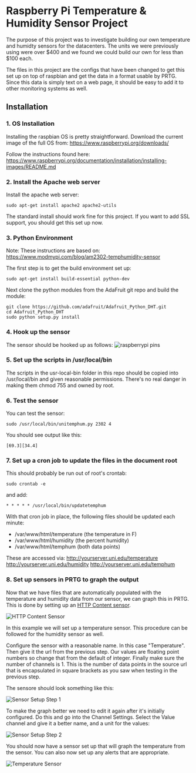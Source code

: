 # Raspberry Pi Temperature & Humidity Sensor Project

The purpose of this project was to investigate building our own temperature and
humidty sensors for the datacenters. The units we were previously using were
over $400 and we found we could build our own for less than $100 each.

The files in this project are the configs that have been changed to get this
set up on top of raspbian and get the data in a format usable by PRTG. Since
this data is simply text on a web page, it should be easy to add it to other
monitoring systems as well.

## Installation


### 1. OS Installation

Installing the raspbian OS is pretty straightforward. Download the current
image of the full OS from: https://www.raspberrypi.org/downloads/

Follow the instructions found here: https://www.raspberrypi.org/documentation/installation/installing-images/README.md


### 2. Install the Apache web server

Install the apache web server:
```
sudo apt-get install apache2 apache2-utils
```
The standard install should work fine for this project. If you want to add SSL
support, you should get this set up now.


### 3. Python Environment

Note: These instructions are based on:
https://www.modmypi.com/blog/am2302-temphumidity-sensor

The first step is to get the build environment set up:
```
sudo apt-get install build-essential python-dev
```
Next clone the python modules from the AdaFruit git repo and build the module:
```
git clone https://github.com/adafruit/Adafruit_Python_DHT.git
cd Adafruit_Python_DHT
sudo python setup.py install
```

### 4. Hook up the sensor

The sensor should be hooked up as follows:
![raspberrypi pins](./1.jpg)


### 5. Set up the scripts in /usr/local/bin

The scripts in the usr-local-bin folder in this repo should be copied into
/usr/local/bin and given reasonable permissions. There's no real danger in
making them chmod 755 and owned by root.

### 6. Test the sensor

You can test the sensor:
```
sudo /usr/local/bin/unitemphum.py 2302 4
```
You should see output like this:
```
[69.3][34.4]
```


### 7. Set up a cron job to update the files in the document root

This should probably be run out of root's crontab:
```
sudo crontab -e
```
and add:
```
* * * * * /usr/local/bin/updatetemphum
```

With that cron job in place, the following files should be updated each minute:
* /var/www/html/temperature (the temperature in F)
* /var/www/html/humidity (the percent humidity)
* /var/www/html/temphum (both data points)

These are accessed via:
http://yourserver.uni.edu/temperature
http://yourserver.uni.edu/humidity
http://yourserver.uni.edu/temphum


### 8. Set up sensors in PRTG to graph the output

Now that we have files that are automatically populated with the temperature and
humidity data from our sensor, we can graph this in PRTG. This is done by
setting up an [HTTP Content sensor](https://www.paessler.com/manuals/prtg/http_content_sensor).

![HTTP Content Sensor](./http-content.png)

In this example we will set up a temperature sensor. This procedure can be
followed for the humidity sensor as well.

Configure the sensor with a reasonable name. In this case "Temperature". Then
give it the url from the previous step. Our values are floating point numbers
so change that from the default of integer. Finally make sure the number of
channels is 1. This is the number of data points in the source url that is
encapsulated in square brackets as you saw when testing in the previous step.

The sensore should look something like this:

![Sensor Setup Step 1](./sensor-setup1.png)

To make the graph better we need to edit it again after it's initially
configured. Do this and go into the Channel Settings. Select the Value channel
and give it a better name, and a unit for the values:

![Sensor Setup Step 2](./sensor-setup2.png)

You should now have a sensor set up that will graph the temperature from the
sensor. You can also now set up any alerts that are appropriate.

![Temperature Sensor](./sensor.png)
